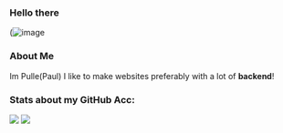 ### Hello there


(![image](https://i.imgflip.com/5d46a3.jpg)

### About Me

Im Pulle(Paul)
I like to make websites preferably with a lot of **backend**!

### Stats about my GitHub Acc:

![](https://github.com/pulledev/github-stats-joink/blob/master/generated/overview.svg)
![](https://github.com/pulledev/github-stats-joink/blob/master/generated/languages.svg)
